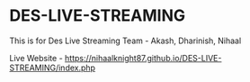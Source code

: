 # DES-LIVE-STREAMING
This is for Des Live Streaming Team - Akash, Dharinish, Nihaal


Live Website - https://nihaalknight87.github.io/DES-LIVE-STREAMING/index.php
